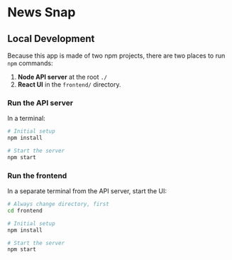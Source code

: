 # News Snap

## Local Development

Because this app is made of two npm projects, there are two places to run `npm` commands:

1. **Node API server** at the root `./`
2. **React UI** in the `frontend/` directory.

### Run the API server

In a terminal:

```bash
# Initial setup
npm install

# Start the server
npm start
```

### Run the frontend

In a separate terminal from the API server, start the UI:

```bash
# Always change directory, first
cd frontend

# Initial setup
npm install

# Start the server
npm start
```
